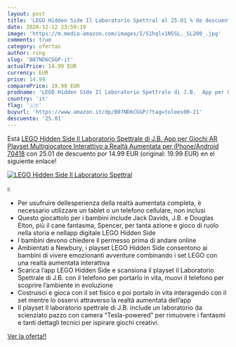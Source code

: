 ```yaml
---
layout: post
title: 'LEGO Hidden Side Il Laboratorio Spettral al 25.01 % de descuento'
date: 2020-12-12 23:59:19
image: 'https://m.media-amazon.com/images/I/51hqlv1NSSL._SL200_.jpg'
comments: true
category: ofertas
author: ring
slug: 'B07ND6CGGP-it'
actualPrice: 14.99 EUR
currency: EUR
price: 14.99
comparePrice: 19.99 EUR
prodname: 'LEGO Hidden Side Il Laboratorio Spettrale di J.B.  App per Giochi AR  Playset Multigiocatore Interattivo a Realtà Aumentata per iPhone/Android  70418'
country: 'it'
flag: '🇮🇹'
buyurl: 'https://www.amazon.it/dp/B07ND6CGGP/?tag=tolees00-21'
descuento: '25.01'
---
```


Está [LEGO Hidden Side Il Laboratorio Spettrale di J.B.  App per Giochi AR  Playset Multigiocatore Interattivo a Realtà Aumentata per iPhone/Android  70418](https://www.amazon.it/dp/B07ND6CGGP/?tag=tolees00-21) con 25.01 de descuento por 14.99 EUR (original: 19.99 EUR) en el siguiente enlace!

[![LEGO Hidden Side Il Laboratorio Spettral](https://m.media-amazon.com/images/I/51hqlv1NSSL._SL200_.jpg)](https://www.amazon.it/dp/B07ND6CGGP/?tag=tolees00-21)

ℹ️:

- Per usufruire dellesperienza della realtà aumentata completa, è necessario utilizzare un tablet o un telefono cellulare, non inclusi
- Questo giocattolo per i bambini include Jack Davids, J.B. e Douglas Elton, più il cane fantasma, Spencer, per tanta azione e gioco di ruolo nella storia e nellapp digitale LEGO Hidden Side
- I bambini devono chiedere il permesso prima di andare online
- Ambientati a Newbury, i playset LEGO Hidden Side consentono ai bambini di vivere emozionanti avventure combinando i set LEGO con una realtà aumentata interattiva
- Scarica l’app LEGO Hidden Side e scansiona il playset il Laboratorio Spettrale di J.B. con il telefono per portarlo in vita, muovi il telefono per scoprire l’ambiente in evoluzione
- Costruisci e gioca con il set fisico e poi portalo in vita interagendo con il set mentre lo osservi attraverso la realtà aumentata dell’app
- Il playset Il laboratorio spettrale di J.B. include un laboratorio da scienziato pazzo con camera “Tesla-powered” per rimuovere i fantasmi e tanti dettagli tecnici per ispirare giochi creativi.

[Ver la oferta!!](https://www.amazon.it/dp/B07ND6CGGP/?tag=tolees00-21)
